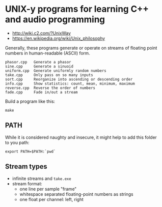 # UNIX-y programs for learning C++ and audio programming

- <http://wiki.c2.com/?UnixWay>
- <https://en.wikipedia.org/wiki/Unix_philosophy>

Generally, these programs generate or operate on streams of floating point numbers in human-readable (ASCII) form.

    phasor.cpp   Generate a phasor
    sine.cpp     Generate a sinuoid
    uniform.cpp  Generate uniformly random numbers
    take.cpp     Only pass on so many inputs
    sort.cpp     Reorganize into ascending or descending order
    info.cpp     Show statistics: count, mean, minimum, maximum
    reverse.cpp  Reverse the order of numbers
    fade.cpp     Fade in/out a stream

Build a program like this:

    make

## PATH

While it is considered naughty and insecure, it might help to add this folder to you path:

    export PATH=$PATH:`pwd`

## Stream types

- infinite streams and `take.exe`
- stream format:
  + one line per sample "frame"
  + whitespace separated floating-point numbers as strings
  + one float per channel: left, right
